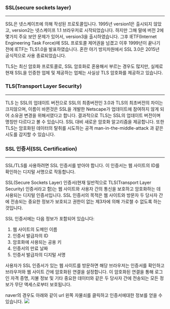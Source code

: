 

### SSL(secure sockets layer)
***
SSL은 넷스케이프에 의해 작성된 프로토콜입니다.
1995년 version1은 출시되지 않았고, version2는 넷스케이프 1.1 브라우저로 시작되었습니다.
하지만 그해 말에 버전 2에 몇가지 주요 보안 문제가 있어서, version3을 출시하였습니다.
그후 IETF(Internet Engineering Task Force)에 SSL 프로토콜 제어권을 넘겼고
이후 1999년이 끝나기 전에 IETF는 TLS1.0을 발표하였습니다.
혼란 야기 방지차원에서 SSL 3.0은 2015년 공식적으로 사용 종료되었습니다.

TLS는 최신 암호화 프로토콜로, SSL 암호화로 혼용해서 부르는 경우도 많지만,
실제로 현재 SSL을 인증한 업체 및 제공하는 업체는 사실상 TLS 암호화를 제공하고 있습니다.

### TLS(Transport Layer Security)
***
TLS 는 SSL의 업데이트 버전으로 SSL의 최종버전인 3.0과 TLS의 최초버전의 차이는 크지않으며, 이름이 바뀐것은 SSL을 개발한 Netscape가 업데이트에 참여하지 않게 되어 소유권 변경을 위해서였다고 합니다.
결과적으로 TLS는 SSL의 업데이트 버전이며 명칭만 다르다고 볼 수 있습니다.
SSL 대비 새로운 암호화 알고리즘을 제공합니다.
또한 TLS는 암호화된 데이터의 탈취를 시도하는 공격 man-in-the-middle-attack 과 같은 시도를 감지할 수 있습니다.

### SSL 인증서(SSL Certification)
***
SSL/TLS를 사용하려면 SSL 인증서를 받아야 합니다.
이 인증서는 웹 사이트의 ID를 확인하는 디지털 서명으로 작동합니다.

SSL(Secure Sockets Layer) 인증서(현재 일반적으로 TLS(Transport Layer Security) 인증서라고 함)는 웹 사이트와 사용자 간의 통신을 보호하고 암호화하는 데 사용되는 디지털 인증서입니다. 
SSL 인증서의 목적은 웹 사이트와 방문자 두 당사자 간에 전송되는 중요한 정보가 보호되고 권한이 없는 제3자에 의해 가로챌 수 없도록 하는 것입니다.

SSL 인증서에는 다음 정보가 포함되어 있습니다:  
  
1. 웹 사이트의 도메인 이름  
2. 인증서 발급자의 ID  
3. 암호화에 사용되는 공용 키  
4. 인증서의 만료 날짜  
5. 인증서 발급자의 디지털 서명  

사용자가 SSL 인증서가 있는 웹 사이트를 방문하면 해당 브라우저는 인증서를 확인하고 브라우저와 웹 사이트 간에 암호화된 연결을 설정합니다. 
이 암호화된 연결을 통해 로그인 자격 증명, 지불 정보 및 기타 중요한 데이터와 같은 두 당사자 간에 전송되는 모든 정보가 무단 액세스로부터 보호됩니다.

naver의 경우도 아래와 같이 url 왼쪽 자물쇠를 클릭하고 인증서에대한 정보를 얻을 수 있습니다.
![](naver_인증서.png)

